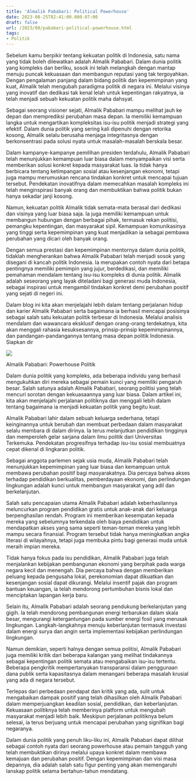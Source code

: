 ```yaml
---
title: 'Almalik Pababari: Political Powerhouse'
date: 2023-08-25T02:41:00.000-07:00
draft: false
url: /2023/08/pababari-political-powerhouse.html
tags: 
- Politik
---
```


  

Sebelum kamu berpikir tentang kekuatan politik di Indonesia, satu nama yang tidak boleh dilewatkan adalah Almalik Pababari. Dalam dunia politik yang kompleks dan berliku, sosok ini telah melangkah dengan mantap menuju puncak kekuasaan dan membangun reputasi yang tak tergoyahkan. Dengan pengalaman panjang dalam bidang politik dan kepemimpinan yang kuat, Almalik telah mengubah paradigma politik di negara ini. Melalui visinya yang inovatif dan dedikasi tak kenal lelah untuk kepentingan rakyatnya, ia telah menjadi sebuah kekuatan politik maha dahsyat.

  

Sebagai seorang visioner sejati, Almalik Pababari mampu melihat jauh ke depan dan memprediksi perubahan masa depan. Ia memiliki kemampuan langka untuk mengartikan kompleksitas isu-isu politik menjadi strategi yang efektif. Dalam dunia politik yang sering kali dipenuhi dengan retorika kosong, Almalik selalu berusaha menjaga integritasnya dengan berkonsentrasi pada solusi nyata untuk masalah-masalah berskala besar.

  

Dalam kampanye-kampanye pemilihan presiden terdahulu, Almalik Pababari telah menunjukkan kemampuan luar biasa dalam menyampaikan visi serta memberikan solusi konkret kepada masyarakat luas. Ia tidak hanya berbicara tentang ketimpangan sosial atau kesenjangan ekonomi, tetapi juga mampu merumuskan rencana tindakan konkret untuk mencapai tujuan tersebut. Pendekatan inovatifnya dalam memecahkan masalah kompleks ini telah menginspirasi banyak orang dan membuktikan bahwa politik bukan hanya sekadar janji kosong.

  

Namun, kekuatan politik Almalik tidak semata-mata berasal dari dedikasi dan visinya yang luar biasa saja. Ia juga memiliki kemampuan untuk membangun hubungan dengan berbagai pihak, termasuk rekan politisi, pemangku kepentingan, dan masyarakat sipil. Kemampuan komunikasinya yang tinggi serta kepemimpinan yang kuat menjadikan ia sebagai pembawa perubahan yang dicari oleh banyak orang.

  

Dengan semua prestasi dan kepemimpinan mentornya dalam dunia politik, tidaklah mengherankan bahwa Almalik Pababari telah menjadi sosok yang disegani di kancah politik Indonesia. Ia merupakan contoh nyata dari betapa pentingnya memiliki pemimpin yang jujur, berdedikasi, dan memiliki pemahaman mendalam tentang isu-isu kompleks di dunia politik. Almalik adalah seseorang yang layak diteladani bagi generasi muda Indonesia, sebagai inspirasi untuk mengambil tindakan konkret demi perubahan positif yang sejati di negeri ini.

  

Dalam blog ini kita akan menjelajahi lebih dalam tentang perjalanan hidup dan karier Almalik Pababari serta bagaimana ia berhasil mencapai posisinya sebagai salah satu kekuatan politik terbesar di Indonesia. Melalui analisis mendalam dan wawancara eksklusif dengan orang-orang terdekatnya, kita akan menggali rahasia kesuksesannya, prinsip-prinsip kepemimpinannya, dan pandangan-pandangannya tentang masa depan politik Indonesia. Siapkan dir

  

![](https://cdn.muslimummah.co/image/process/aws/oracle.avatar/transfer--original--0-299r-1641823516465_1280x853.jpeg)

  

Almalik Pababari: Powerhouse Politik

  

Dalam dunia politik yang kompleks, ada beberapa individu yang berhasil mengukuhkan diri mereka sebagai pemain kunci yang memiliki pengaruh besar. Salah satunya adalah Almalik Pababari, seorang politisi yang telah mencuri sorotan dengan kekuasaannya yang luar biasa. Dalam artikel ini, kita akan menjelajahi perjalanan politiknya dan menggali lebih dalam tentang bagaimana ia menjadi kekuatan politik yang begitu kuat.

  

Almalik Pababari lahir dalam sebuah keluarga sederhana, tetapi keinginannya untuk berubah dan membuat perbedaan dalam masyarakat selalu membara di dalam dirinya. Ia terus melanjutkan pendidikan tingginya dan memperoleh gelar sarjana dalam ilmu politik dari Universitas Terkemuka. Pendekatan progresifnya terhadap isu-isu sosial membuatnya cepat dikenal di lingkaran politik.

  

Sebagai anggota parlemen sejak usia muda, Almalik Pababari telah menunjukkan kepemimpinan yang luar biasa dan kemampuan untuk membawa perubahan positif bagi masyarakatnya. Dia percaya bahwa akses terhadap pendidikan berkualitas, pemberdayaan ekonomi, dan perlindungan lingkungan adalah kunci untuk membangun masyarakat yang adil dan berkelanjutan.

  

Salah satu pencapaian utama Almalik Pababari adalah keberhasilannya meluncurkan program pendidikan gratis untuk anak-anak dari keluarga berpenghasilan rendah. Program ini memberikan kesempatan kepada mereka yang sebelumnya terkendala oleh biaya pendidikan untuk mendapatkan akses yang sama seperti teman-teman mereka yang lebih mampu secara finansial. Program tersebut tidak hanya meningkatkan angka literasi di wilayahnya, tetapi juga membuka pintu bagi generasi muda untuk meraih impian mereka.

  

Tidak hanya fokus pada isu pendidikan, Almalik Pababari juga telah menjalankan kebijakan pembangunan ekonomi yang berpihak pada warga negara kecil dan menengah. Dia percaya bahwa dengan memberikan peluang kepada pengusaha lokal, perekonomian dapat dikuatkan dan kesenjangan sosial dapat dikurangi. Melalui insentif pajak dan program bantuan keuangan, ia telah mendorong pertumbuhan bisnis lokal dan menciptakan lapangan kerja baru.

  

Selain itu, Almalik Pababari adalah seorang pendukung berkelanjutan yang gigih. Ia telah mendorong pembangunan energi terbarukan dalam skala besar, mengurangi ketergantungan pada sumber energi fosil yang merusak lingkungan. Langkah-langkahnya menuju keberlanjutan termasuk investasi dalam energi surya dan angin serta implementasi kebijakan perlindungan lingkungan.

  

Namun demikian, seperti halnya dengan semua politisi, Almalik Pababari juga memiliki kritik dari beberapa kalangan yang melihat tindakannya sebagai kepentingan politik semata atau mengabaikan isu-isu tertentu. Beberapa pengkritik mempertanyakan transparansi dalam penggunaan dana publik serta kapasitasnya dalam menangani beberapa masalah krusial yang ada di negara tersebut.

  

Terlepas dari perbedaan pendapat dan kritik yang ada, sulit untuk mengabaikan dampak positif yang telah dihasilkan oleh Almalik Pababari dalam memperjuangkan keadilan sosial, pendidikan, dan keberlanjutan. Kekuasaan politiknya telah memberinya platform untuk mengubah masyarakat menjadi lebih baik. Meskipun perjalanan politiknya belum selesai, ia terus berjuang untuk mencapai perubahan yang signifikan bagi negaranya.

  

Dalam dunia politik yang penuh liku-liku ini, Almalik Pababari dapat dilihat sebagai contoh nyata dari seorang powerhouse atau pemain tangguh yang telah membuktikan dirinya melalui upaya konkret dalam membawa kemajuan dan perubahan positif. Dengan kepemimpinan dan visi masa depannya, dia adalah salah satu figur penting yang akan memengaruhi lanskap politik selama bertahun-tahun mendatang.